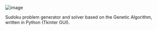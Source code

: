 ![image](https://github.com/user-attachments/assets/c56447fb-711c-4c95-9875-02d60d4a55c3)

Sudoku problem generator and solver based on the Genetic Algorithm, written in Python (Tkinter GUI).

